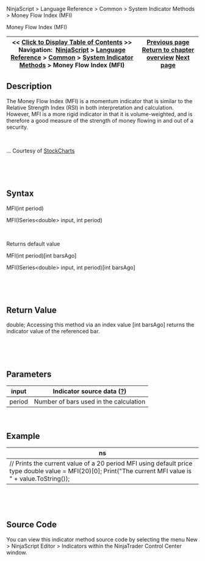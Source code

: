 ﻿


NinjaScript \> Language Reference \> Common \> System Indicator Methods \> Money Flow Index (MFI)






















Money Flow Index (MFI)







| \<\< [Click to Display Table of Contents](money_flow_index_mfi.md) \>\> **Navigation:**     [NinjaScript](ninjascript-1.md) \> [Language Reference](language_reference_wip-1.md) \> [Common](common-1.md) \> [System Indicator Methods](indicators-1.md) \> Money Flow Index (MFI) | [Previous page](momentum-1.md) [Return to chapter overview](indicators-1.md) [Next page](money_flow_oscillator-1.md) |
| --- | --- |











## Description


The Money Flow Index (MFI) is a momentum indicator that is similar to the Relative Strength Index (RSI) in both interpretation and calculation. However, MFI is a more rigid indicator in that it is volume\-weighted, and is therefore a good measure of the strength of money flowing in and out of a security.


 


... Courtesy of [StockCharts](http://stockcharts.com/education/IndicatorAnalysis/indic_MFI.md)


 


 


## Syntax


MFI(int period)  

MFI(ISeries\<double\> input, int period)


 


Returns default value  

MFI(int period)\[int barsAgo]  

MFI(ISeries\<double\> input, int period)\[int barsAgo] 


 


 


## Return Value


double; Accessing this method via an index value \[int barsAgo] returns the indicator value of the referenced bar.


 


 


## Parameters




| input | Indicator source data ([?](valid_input_data_for_indicator-1.md)) |
| --- | --- |
| period | Number of bars used in the calculation |



 


## 


## Example




| ns |
| --- |
| // Prints the current value of a 20 period MFI using default price type double value \= MFI(20)\[0]; Print("The current MFI value is " \+ value.ToString()); |



 


 


## Source Code


You can view this indicator method source code by selecting the menu New \> NinjaScript Editor \> Indicators within the NinjaTrader Control Center window.








